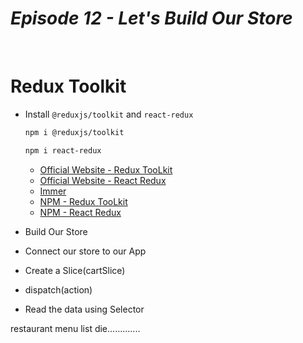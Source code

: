 # _Episode 12 - Let's Build Our Store_

<br/>

# Redux Toolkit

- Install `@reduxjs/toolkit` and `react-redux`

  ```sh
  npm i @reduxjs/toolkit
  ```

  ```sh
  npm i react-redux
  ```

  - [Official Website - Redux TooLkit](https://redux-toolkit.js.org/)
  - [Official Website - React Redux](https://react-redux.js.org/)
  - [Immer](https://immerjs.github.io/immer/)
  - [NPM - Redux TooLkit](https://www.npmjs.com/package/@reduxjs/toolkit?activeTab=readme)
  - [NPM - React Redux](https://www.npmjs.com/package/react-redux)

- Build Our Store
- Connect our store to our App
- Create a Slice(cartSlice)
- dispatch(action)
- Read the data using Selector

restaurant menu list die.............